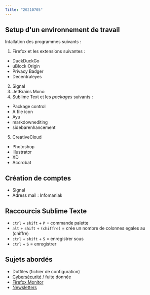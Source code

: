 ```yaml
---
Title: "20210705"
---
```


## Setup d'un environnement de travail
Intallation des programmes suivants :
1. Firefox et les extensions suivantes :
  - DuckDuckGo 
  - uBlock Origin
  - Privacy Badger
  - Decentraleyes
2. Signal
3. JetBrains Mono
4. Sublime Text et les *packages* suivants :
  - Package control
  - A file icon
  - Ayu
  - markdownediting
  - sidebarenhancement
5. CreativeCloud
  - Photoshop
  - Illustrator
  - XD
  - Accrobat

## Création de comptes
- Signal
- Adress mail : Infomaniak

## Raccourcis Sublime Texte
- `ctrl` + `shift` + `P` = commande palette
- `alt` + `shift` + `(chiffre)` = crée un nombre de colonnes egales au (chiffre)
- `ctrl` + `shift` + `S` = enregistrer sous
- `ctrl` + `S` = enregistrer

## Sujets abordés
- Dotfiles (fichier de configuration)
- [Cybersécurité](../documentations-et-ressources/cybersecurite.md) / fuite donnée
- [Firefox Monitor](../documentations-et-ressources/programmes/firefox.md)
- [Newsletters](../documentations-et-ressources/veille/newsletters.md)
